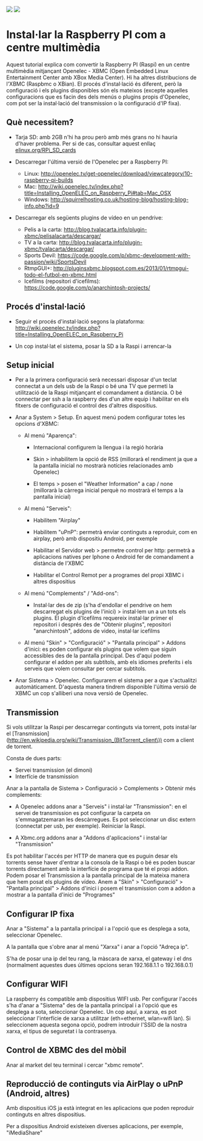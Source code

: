 [<img src="https://raw.github.com/davidayalas/openelec-raspberry-pi/master/img/xbmc.jpg">](https://raw.github.com/davidayalas/openelec-raspberry-pi/master/img/xbmc.jpg) [<img src="https://raw.github.com/davidayalas/openelec-raspberry-pi/master/img/raspi.jpg">](https://raw.github.com/davidayalas/openelec-raspberry-pi/master/img/raspi.jpg)

Instal·lar la Raspberry PI com a centre multimèdia
===================================================

Aquest tutorial explica com convertir la Raspberry PI (Raspi) en un centre multimèdia mitjançant Openelec - XBMC (Open Embedded Linux Entertainment Center amb XBox Media Center). Hi ha altres distribucions de l'XBMC (Raspbmc o XBian). El procés d'instal·lació és diferent, però la configuració i els plugins disponibles són els mateixos (excepte aquelles configuracions que es facin des dels menús o plugins propis d'Openelec, com pot ser la instal·lació del transmission o la configuració d'IP fixa).

Què necessitem?
---------------

* Tarja SD: amb 2GB n'hi ha prou però amb més grans no hi hauria d'haver problema. Per si de cas, consultar aquest enllaç [elinux.org/RPi_SD_cards](elinux.org/RPi_SD_cards)

* Descarregar l'última versió de l'Openelec per a Raspberry PI:

	* Linux: http://openelec.tv/get-openelec/download/viewcategory/10-raspberry-pi-builds
	* Mac: http://wiki.openelec.tv/index.php?title=Installing_OpenELEC_on_Raspberry_Pi#tab=Mac_OSX
	* Windows: http://squirrelhosting.co.uk/hosting-blog/hosting-blog-info.php?id=9 <br>

* Descarregar els següents plugins de vídeo en un pendrive:

	* Pelis a la carta: http://blog.tvalacarta.info/plugin-xbmc/pelisalacarta/descargar/
	* TV a la carta: http://blog.tvalacarta.info/plugin-xbmc/tvalacarta/descargar/
	* Sports Devil: https://code.google.com/p/xbmc-development-with-passion/wiki/SportsDevil
	* RtmpGUI+: http://pluginsxbmc.blogspot.com.es/2013/01/rtmpgui-todo-el-futbol-en-xbmc.html
	* Icefilms (repositori d'icefilms): https://code.google.com/p/anarchintosh-projects/


Procés d'instal·lació
----------------------

* Seguir el procés d'instal·lació segons la plataforma: http://wiki.openelec.tv/index.php?title=Installing_OpenELEC_on_Raspberry_Pi

* Un cop instal·lat el sistema, posar la SD a la Raspi i arrencar-la

Setup inicial
--------------

* Per a la primera configuració serà necessari disposar d'un teclat connectat a un dels usb de la Raspi o bé una TV que permeti la utilització de la Raspi mitjançant el comandament a distància. O bé connectar per ssh a la raspberry des d'un altre equip i habilitar en els fitxers de configuració el control des d'altres dispositius.

* Anar a System > Setup. En aquest menú podem configurar totes les opcions d'XBMC:
	
	* Al menú "Aparença":

		- Internacional configurem la llengua i la regió horària

		- Skin > inhabilitem la opció de RSS (millorarà el rendiment ja que a la pantalla inicial no mostrarà notícies relacionades amb Openelec)

		- El temps > posen el "Weather Information" a cap / none (millorarà la càrrega inicial perquè no mostrarà el temps a la pantalla inicial) <br />  

	* Al menú "Serveis":

		- Habilitem "Airplay"

		- Habilitem "uPnP": permetrà enviar continguts a reproduir, com en airplay, però amb dispositiu Android, per exemple

		- Habilitar el Servidor web > permetre control per http: permetrà a aplicacions natives per Iphone o Android fer de comandament a distància de l'XBMC

		- Habilitar el Control Remot per a programes del propi XBMC i altres dispositius <br />  

	* Al menú "Complements" / "Add-ons":

		- Instal·lar des de zip (s'ha d'endollar el pendrive on hem descarregat els plugins de l'inici) > instal·lem un a un tots els plugins.
		El plugin d'Icefilms requereix instal·lar primer el repositori i després des de "Obtenir plugins", repositori "anarchintosh", addons de video, instal·lar icefilms <br />  

	* Al menú "Skin" > "Configuració" > "Pantalla principal" > Addons d'inici: es poden configurar els plugins que volem que siguin accessibles des de la pantalla principal. Des d'aquí podem configurar el addon per als subtítols, amb els idiomes preferits i els serveis que volem consultar per cercar subtítols.

* Anar Sistema > Openelec. Configurarem el sistema per a que s'actualitzi automàticament. D'aquesta manera tindrem disponible l'última versió de XBMC un cop s'alliberi una nova versió de Openelec.  <br /> 


Transmission
-------------

Si vols utilitzar la Raspi per descarregar continguts via torrent, pots instal·lar el [Transmission](http://en.wikipedia.org/wiki/Transmission_(BitTorrent_client\)) com a client de torrent.

Consta de dues parts:

* Servei transmission (el dimoni)
* Interfície de transmission

Anar a la pantalla de Sistema > Configuració > Complements > Obtenir més complements:

* A Openelec addons anar a "Serveis" i instal·lar "Transmission": en el servei de transmission es pot configurar la carpeta on s'emmagatzemaran les descàrregues. Es pot seleccionar un disc extern (connectat per usb, per exemple). Reiniciar la Raspi.

* A Xbmc.org addons anar a "Addons d'aplicacions" i instal·lar "Transmission"

Es pot habilitar l'accés per HTTP de manera que es puguin desar els torrents sense haver d'entrar a la consola de la Raspi o bé es poden buscar torrents directament amb la interfície de programa que té el propi addon. Podem posar el Transmission a la pantalla principal de la mateixa manera que hem posat els plugins de vídeo. Anem a "Skin" > "Configuració" > "Pantalla principal" > Addons d'inici i posem el transmission com a addon a mostrar a la pantalla d'inici de "Programes"

Configurar IP fixa
-------------------

Anar a "Sistema" a la pantalla principal i a l'opció que es desplega a sota, seleccionar Openelec.

A la pantalla que s'obre anar al menú "Xarxa" i anar a l'opció "Adreça ip".

S'ha de posar una ip del teu rang, la màscara de xarxa, el gateway i el dns (normalment aquestes dues últimes opcions seran 192.168.1.1 o 192.168.0.1)

Configurar WIFI
-------------------

La raspberry és compatible amb dispositius WIFI usb. Per configurar l'accés s'ha d'anar a "Sistema" des de la pantalla principal i a l'opció que es desplega a sota, seleccionar Openelec. Un cop aquí, a xarxa, es pot seleccionar l'interfície de xarxa a utilitzar (eth=ethernet, wlan=wifi lan). Si seleccionem aquesta segona opció, podrem introduir l'SSID de la nostra xarxa, el tipus de seguretat i la contrasenya.

Control de XBMC des del mòbil
------------------------------

Anar al market del teu terminal i cercar "xbmc remote".

Reproducció de continguts via AirPlay o uPnP (Android, altres)
-------------------------------------------------------

Amb dispositius iOS ja està integrat en les aplicacions que poden reproduir continguts en altres dispositius.

Per a dispositius Android existeixen diverses aplicacions, per exemple, "iMediaShare"